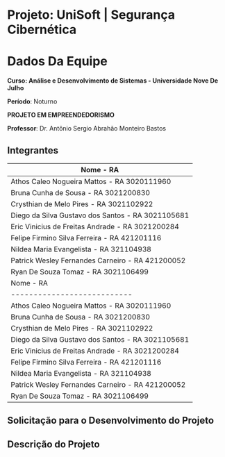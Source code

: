 # Projeto: UniSoft | Segurança Cibernética

# Dados Da Equipe

**Curso: Análise e Desenvolvimento de Sistemas - Universidade Nove De Julho**

**Período**: Noturno

**PROJETO EM EMPREENDEDORISMO**

**Professor**: Dr. Antônio Sergio Abrahão Monteiro Bastos


## Integrantes

|  Nome - RA
| ---------------------------
| Athos Caleo Nogueira Mattos - RA 3020111960
| Bruna Cunha de Sousa - RA 3021200830
| Crysthian de Melo Pires - RA 3021102922
| Diego da Silva Gustavo dos Santos - RA 3021105681
| Eric Vinicius de Freitas Andrade - RA 3021200284
| Felipe Firmino Silva Ferreira - RA 421201116
| Nildea Maria Evangelista - RA 321104938
| Patrick Wesley Fernandes Carneiro - RA 421200052
| Ryan De Souza Tomaz - RA 3021106499
|  Nome - RA
| ---------------------------
| Athos Caleo Nogueira Mattos - RA 3020111960
| Bruna Cunha de Sousa - RA 3021200830
| Crysthian de Melo Pires - RA 3021102922
| Diego da Silva Gustavo dos Santos - RA 3021105681
| Eric Vinicius de Freitas Andrade - RA 3021200284
| Felipe Firmino Silva Ferreira - RA 421201116
| Nildea Maria Evangelista - RA 321104938
| Patrick Wesley Fernandes Carneiro - RA 421200052
| Ryan De Souza Tomaz - RA 3021106499



## Solicitação para o Desenvolvimento do Projeto

## Descrição do Projeto
